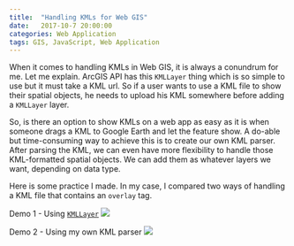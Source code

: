 ```yaml
---
title:  "Handling KMLs for Web GIS"
date:   2017-10-7 20:00:00
categories: Web Application
tags: GIS, JavaScript, Web Application
---
```


When it comes to handling KMLs in Web GIS, it is always a conundrum for me. Let
me explain. ArcGIS API has this `KMLLayer` thing which is so simple to use but it
must take a KML url. So if a user wants to use a KML file to show their spatial
objects, he needs to upload his KML somewhere before adding a `KMLLayer` layer.

So, is there an option to show KMLs on a web app as easy as it is when someone
drags a KML to Google Earth and let the feature show. A do-able but time-consuming
way to achieve this is to create our own KML parser. After parsing the KML, we can
even have more flexibility to handle those KML-formatted spatial objects.
We can add them as whatever layers we want, depending on data type.

Here is some practice I made. In my case, I compared two ways of handling a KML
file that contains an `overlay` tag.   

Demo 1 - Using [`KMLLayer`](https://developers.arcgis.com/javascript/3/jsapi/kmllayer-amd.html)
![](/blog/images/demo/kml-by-url.gif)


Demo 2 - Using my own KML parser
![](/blog/images/demo/kml-google.gif)
